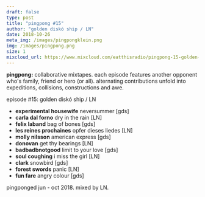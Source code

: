 ```yaml
---
draft: false
type: post
title: "pingpong #15"
author: "golden diskó ship / LN"
date: 2018-10-26
meta_img: /images/pingpongklein.png
img: /images/pingpong.png
size: 1
mixcloud_url: https://www.mixcloud.com/eatthisradio/pingpong-15-golden-disko-ship-ln/ 
---
```


**pingpong:** collaborative mixtapes.
each episode features another opponent who's family, friend or hero (or all). alternating contributions unfold into expeditions, collisions, constructions and awe.

episode #15: golden diskó ship / LN

- **experimental housewife** neversummer [gds]
- **carla dal forno** dry in the rain [LN]
- **felix laband** bag of bones [gds]
- **les reines prochaines** opfer dieses liedes [LN]
- **molly nilsson** american express [gds]
- **donovan** get thy bearings [LN]
- **badbadbnotgood** limit to your love [gds]
- **soul coughing** i miss the girl [LN]
- **clark** snowbird [gds]
- **forest swords** panic [LN]
- **fun fare** angry colour [gds]

pingponged jun - oct 2018.
mixed by LN.

